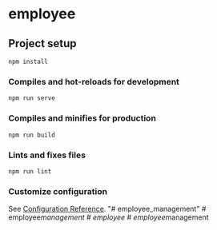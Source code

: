 # employee

## Project setup
```
npm install
```

### Compiles and hot-reloads for development
```
npm run serve
```

### Compiles and minifies for production
```
npm run build
```

### Lints and fixes files
```
npm run lint
```

### Customize configuration
See [Configuration Reference](https://cli.vuejs.org/config/).
"# employee_management" 
#   e m p l o y e e _ m a n a g e m e n t  
 #   e m p l o y e e  
 #   e m p l o y e e _ m a n a g e m e n t  
 